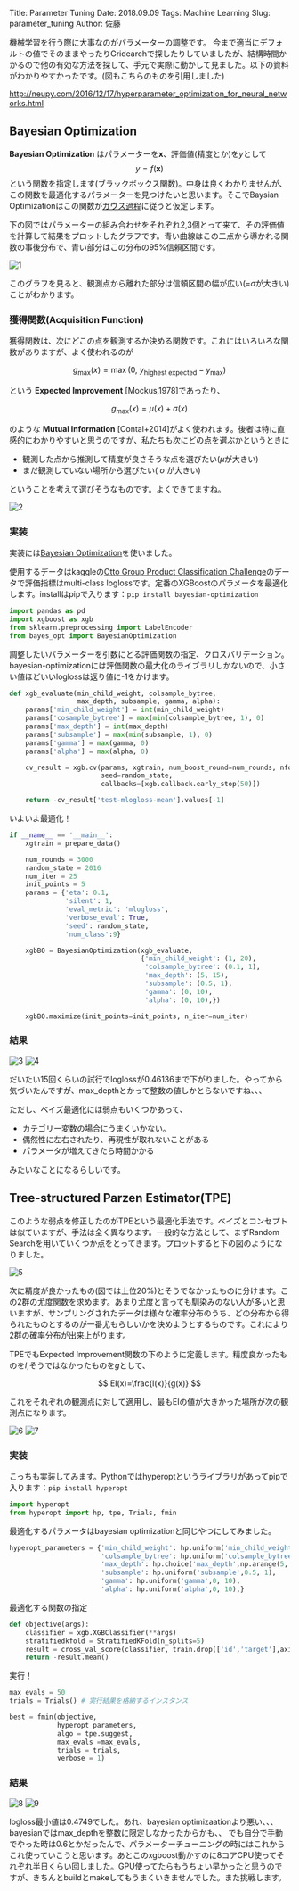 Title: Parameter Tuning
Date: 2018.09.09
Tags: Machine Learning
Slug: parameter_tuning
Author: 佐藤

機械学習を行う際に大事なのがパラメーターの調整です。
今まで適当にデフォルトの値でそのままやったりGridearchで探したりしていましたが、結構時間かかるので他の有効な方法を探して、手元で実際に動かして見ました。以下の資料がわかりやすかったです。(図もこちらのものを引用しました)

<http://neupy.com/2016/12/17/hyperparameter_optimization_for_neural_networks.html>

## Bayesian Optimization

**Bayesian Optimization** はパラメーターを$\boldsymbol{x}$、評価値(精度とか)を$y$として
$$
y=f(\boldsymbol{x})
$$
という関数を指定します(ブラックボックス関数)。中身は良くわかりませんが、この関数を最適化するパラメーターを見つけたいと思います。そこでBaysian Optimizationはこの関数が<a href="http://www.yasuhisay.info/entry/20091011/1255189429">ガウス過程</a>に従うと仮定します。

下の図ではパラメーターの組み合わせをそれぞれ2,3個とって来て、その評価値を計算して結果をプロットしたグラフです。青い曲線はこの二点から導かれる関数の事後分布で、青い部分はこの分布の95%信頼区間です。

![1]({attach}images/parameter_tuning_figs/gaussian-process-example.png)

このグラフを見ると、観測点から離れた部分は信頼区間の幅が広い(=$\sigma$が大きい)ことがわかります。

### 獲得関数(Acquisition Function)

獲得関数は、次にどこの点を観測するか決める関数です。これにはいろいろな関数がありますが、よく使われるのが  

$$
g_\max (x)=\max(0,\ y_{\text{highest expected}}-y_{\max})
$$

という **Expected Improvement** [Mockus,1978]であったり、  

$$
g_\max (x)=\mu(x)+\sigma(x)
$$

のような **Mutual Information** [Contal+2014]がよく使われます。後者は特に直感的にわかりやすいと思うのですが、私たちも次にどの点を選ぶかというときに

- 観測した点から推測して精度が良さそうな点を選びたい($\mu$が大きい)  
- まだ観測していない場所から選びたい( $\sigma$ が大きい)

ということを考えて選びそうなものです。よくできてますね。

![2]({attach}images/parameter_tuning_figs/expected-improvement-example.png)

### 実装
実装には<a href="https://github.com/fmfn/BayesianOptimization">Bayesian Optimization</a>を使いました。

使用するデータはkaggleの<a href="https://www.kaggle.com/c/otto-group-product-classification-challenge#evaluation">Otto Group Product Classification Challenge</a>のデータで評価指標はmulti-class loglossです。定番のXGBoostのパラメータを最適化します。installはpipで入ります：`pip install bayesian-optimization`

``` python
import pandas as pd
import xgboost as xgb
from sklearn.preprocessing import LabelEncoder
from bayes_opt import BayesianOptimization
```

調整したいパラメーターを引数にとる評価関数の指定、クロスバリデーション。bayesian-optimizationには評価関数の最大化のライブラリしかないので、小さい値ほどいいloglossは返り値に-1をかけます。

``` python
def xgb_evaluate(min_child_weight, colsample_bytree,
                 max_depth, subsample, gamma, alpha):
    params['min_child_weight'] = int(min_child_weight)
    params['cosample_bytree'] = max(min(colsample_bytree, 1), 0)
    params['max_depth'] = int(max_depth)
    params['subsample'] = max(min(subsample, 1), 0)
    params['gamma'] = max(gamma, 0)
    params['alpha'] = max(alpha, 0)

    cv_result = xgb.cv(params, xgtrain, num_boost_round=num_rounds, nfold=5,
                       seed=random_state,
                       callbacks=[xgb.callback.early_stop(50)])

    return -cv_result['test-mlogloss-mean'].values[-1]
```

いよいよ最適化！

``` python
if __name__ == '__main__':
    xgtrain = prepare_data()

    num_rounds = 3000
    random_state = 2016
    num_iter = 25
    init_points = 5
    params = {'eta': 0.1,
              'silent': 1,
              'eval_metric': 'mlogloss',
              'verbose_eval': True,
              'seed': random_state,
              'num_class':9}

    xgbBO = BayesianOptimization(xgb_evaluate,
                                 {'min_child_weight': (1, 20),
                                  'colsample_bytree': (0.1, 1),
                                  'max_depth': (5, 15),
                                  'subsample': (0.5, 1),
                                  'gamma': (0, 10),
                                  'alpha': (0, 10),})

    xgbBO.maximize(init_points=init_points, n_iter=num_iter)
```

### 結果

![3]({attach}images/parameter_tuning_figs/result.png)
![4]({attach}images/parameter_tuning_figs/result2.png)

だいたい15回くらいの試行でloglossが0.46136まで下がりました。やってから気づいたんですが、max_depthとかって整数の値しかとらないですね、、、

ただし、ベイズ最適化には弱点もいくつかあって、

- カテゴリー変数の場合にうまくいかない。  
- 偶然性に左右されたり、再現性が取れないことがある  
- パラメータが増えてきたら時間かかる

みたいなことになるらしいです。

## Tree-structured Parzen Estimator(TPE)

このような弱点を修正したのがTPEという最適化手法です。ベイズとコンセプトは似ていますが、手法は全く異なります。一般的な方法として、まずRandom Searchを用いていくつか点をとってきます。プロットすると下の図のようになりました。

![5]({attach}images/parameter_tuning_figs/tpe-observation-groups.png)

次に精度が良かったもの(図では上位20%)とそうでなかったものに分けます。この2群の尤度関数を求めます。あまり尤度と言っても馴染みのない人が多いと思いますが、サンプリングされたデータは様々な確率分布のうち、どの分布から得られたものとするのが一番尤もらしいかを決めようとするものです。これにより2群の確率分布が出来上がります。

TPEでもExpected Improvement関数の下のように定義します。精度良かったものを$l$,そうではなかったものを$g$として、

$$
EI(x)=\frac{l(x)}{g(x)}
$$

これをそれぞれの観測点に対して適用し、最もEIの値が大きかった場所が次の観測点になります。

![6]({attach}images/parameter_tuning_figs/tpe-sampled-candidates.png)
![7]({attach}images/parameter_tuning_figs/tpe-expected-improvement.png)

### 実装
こっちも実装してみます。Pythonではhyperoptというライブラリがあってpipで入ります：`pip install hyperopt`

```python
import hyperopt
from hyperopt import hp, tpe, Trials, fmin
```

最適化するパラメータはbayesian optimizationと同じやつにしてみました。

```python
hyperopt_parameters = {'min_child_weight': hp.uniform('min_child_weight',1,20),
                       'colsample_bytree': hp.uniform('colsample_bytree',0.1, 1),
                       'max_depth': hp.choice('max_depth',np.arange(5, 15)),
                       'subsample': hp.uniform('subsample',0.5, 1),
                       'gamma': hp.uniform('gamma',0, 10),
                       'alpha': hp.uniform('alpha',0, 10),}
```

最適化する関数の指定

```python
def objective(args):
    classifier = xgb.XGBClassifier(**args)
    stratifiedkfold = StratifiedKFold(n_splits=5)
    result = cross_val_score(classifier, train.drop(['id','target'],axis = 1), train.target, cv=stratifiedkfold,scoring='neg_log_loss')
    return -result.mean()
```

実行！

```python
max_evals = 50
trials = Trials() # 実行結果を格納するインスタンス

best = fmin(objective,
            hyperopt_parameters,
            algo = tpe.suggest,
            max_evals =max_evals,
            trials = trials,
            verbose = 1)
```

### 結果

![8]({attach}images/parameter_tuning_figs/loss.jpg)
![9]({attach}images/parameter_tuning_figs/best_param.png)

logloss最小値は0.4749でした。あれ、bayesian optimizaationより悪い、、、bayesianではmax_depthを整数に限定しなかったからかも、、
でも自分で手動でやった時は0.6とかだったんで、パラメーターチューニングの時にはこれからこれ使っていこうと思います。あとこのxgboost動かすのに8コアCPU使ってそれぞれ半日くらい回しました。GPU使ってたらもうちょい早かったと思うのですが、きちんとbuildとmakeしてもうまくいきませんでした。また挑戦します。

